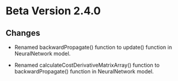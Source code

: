 # Beta Version 2.4.0

## Changes

* Renamed backwardPropagate() function to update() function in NeuralNetwork model.

* Renamed calculateCostDerivativeMatrixArray() function to backwardPropagate() function in NeuralNetwork model.
